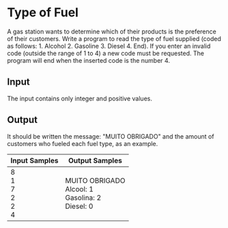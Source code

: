 # Type of Fuel
A gas station wants to determine which of their products is the preference of their customers. Write a program to read the type of fuel supplied (coded as follows: 1. Alcohol 2. Gasoline 3. Diesel 4. End). If you enter an invalid code (outside the range of 1 to 4) a new code must be requested. The program will end when the inserted code is the number 4.

## Input
The input contains only integer and positive values.

## Output
It should be written the message: "MUITO OBRIGADO" and the amount of customers who fueled each fuel type, as an example.

|          Input Samples          |                       Output Samples                       |
|---------------------------------|------------------------------------------------------------|
| 8<br> 1<br> 7<br> 2<br> 2<br> 4 | MUITO OBRIGADO<br> Alcool: 1<br> Gasolina: 2<br> Diesel: 0 |